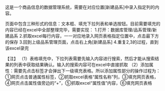 
这是一个商品信息的数据管理系统，需要在对应位置[新建品系]中录入指定列的内容。

页面中包含三种形式的信息：文本框、填充下拉列表和单选按钮。目前需要填充的内容已经在excel中全部整理完毕，需要实现：
1.打开：数据库管理/品系管理/新建品系
2.抓取excel每行内容，一一对应地录入网页表格指定位置中，点击最下方的保存
3.回到上级品系管理页面，点击右上角[新建品系] 
4.重复2,3的过程，直到该excel录完

【注】
（1）表格填充中，下拉列表需要先输入内容进行搜索，然后才能从搜索结果的列表中获取结果确认。输入的搜索内容可在excel中直接抓取
（2）添加属性：需要先点击标签才会弹出下一级填充表格。所以添加属性部分的操作过程为：①网页点击普通属性标签，②抓取excel表格“属性名称”列，③填充网页表格，④网页点击属性值旁边的“+”，⑤抓取excel“属性值”内容，⑥填充网页表格
